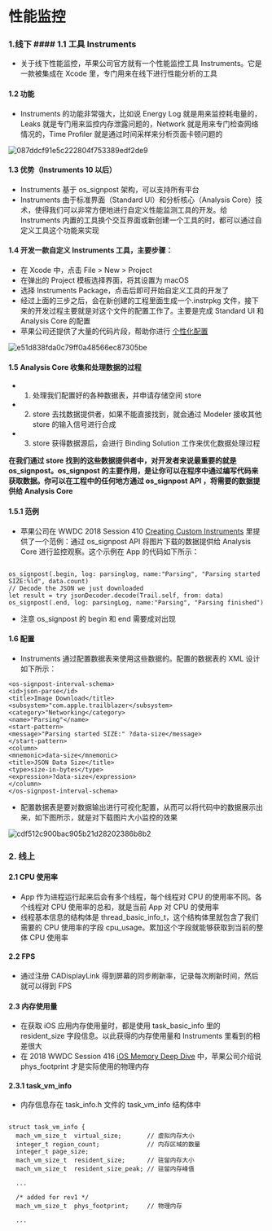 # 性能监控

### 1.线下 #### 1.1 工具 Instruments

* 关于线下性能监控，苹果公司官方就有一个性能监控工具 Instruments。它是一款被集成在 Xcode 里，专门用来在线下进行性能分析的工具

#### 1.2 功能

* Instruments 的功能非常强大，比如说 Energy Log 就是用来监控耗电量的，Leaks 就是专门用来监控内存泄露问题的，Network 就是用来专门检查网络情况的，Time Profiler 就是通过时间采样来分析页面卡顿问题的

![087ddcf91e5c222804f753389edf2de9](https://user-images.githubusercontent.com/17693976/211303095-1ab88055-406b-475a-bc4c-13608d9ccce9.png)

#### 1.3 优势（Instruments 10 以后）

* Instruments 基于 os_signpost 架构，可以支持所有平台
* Instruments 由于标准界面（Standard UI）和分析核心（Analysis Core）技术，使得我们可以非常方便地进行自定义性能监测工具的开发。给 Instruments 内置的工具换个交互界面或新创建一个工具的时，都可以通过自定义工具这个功能来实现

#### 1.4 开发一款自定义 Instruments 工具，主要步骤：

* 在 Xcode 中，点击 File > New > Project
* 在弹出的 Project 模板选择界面，将其设置为 macOS
* 选择 Instruments Package，点击后即可开始自定义工具的开发了
* 经过上面的三步之后，会在新创建的工程里面生成一个.instrpkg 文件，接下来的开发过程主要就是对这个文件的配置工作了。主要是完成 Standard UI 和 Analysis Core 的配置
* 苹果公司还提供了大量的代码片段，帮助你进行 [个性化配置](https://help.apple.com/instruments/developer/mac/current/)

![e51d838fda0c79ff0a48566ec87305be](https://user-images.githubusercontent.com/17693976/211303851-61742fcb-957d-4e1c-9648-3fb571531bbd.png)

#### 1.5 Analysis Core 收集和处理数据的过程

* 1. 处理我们配置好的各种数据表，并申请存储空间 store
* 2. store 去找数据提供者，如果不能直接找到，就会通过 Modeler 接收其他 store 的输入信号进行合成
* 3. store 获得数据源后，会进行 Binding Solution 工作来优化数据处理过程

**在我们通过 store 找到的这些数据提供者中，对开发者来说最重要的就是 os_signpost。os_signpost 的主要作用，是让你可以在程序中通过编写代码来获取数据。你可以在工程中的任何地方通过 os_signpost API ，将需要的数据提供给 Analysis Core**

#### 1.5.1 范例

* 苹果公司在 WWDC 2018 Session 410 [Creating Custom Instruments](https://developer.apple.com/videos/play/wwdc2018/410) 里提供了一个范例：通过 os_signpost API 将图片下载的数据提供给 Analysis Core 进行监控观察。这个示例在 App 的代码如下所示：

```

os_signpost(.begin, log: parsinglog, name:"Parsing", "Parsing started SIZE:%ld", data.count)
// Decode the JSON we just downloaded
let result = try jsonDecoder.decode(Trail.self, from: data)
os_signpost(.end, log: parsingLog, name:"Parsing", "Parsing finished")

```

* 注意 os_signpost 的 begin 和 end 需要成对出现

#### 1.6 配置

* Instruments 通过配置数据表来使用这些数据的。配置的数据表的 XML 设计如下所示：

```
<os-signpost-interval-schema>
<id>json-parse</id>
<title>Image Download</title>
<subsystem>"com.apple.trailblazer</subsystem>
<category>"Networking</category>
<name>"Parsing"</name>
<start-pattern>
<message>"Parsing started SIZE:" ?data-size</message> 
</start-pattern>
<column>
<mnemonic>data-size</mnemonic>
<title>JSON Data Size</title>
<type>size-in-bytes</type>
<expression>?data-size</expression>
</column>
</os-signpost-interval-schema>
```

* 配置数据表是要对数据输出进行可视化配置，从而可以将代码中的数据展示出来，如下图所示，就是对下载图片大小监控的效果

![cdf512c900bac905b21d28202386b8b2](https://user-images.githubusercontent.com/17693976/211306795-2bbf2f91-149e-4e0a-958d-901af0a13c54.png)


### 2. 线上


#### 2.1 CPU 使用率

* App 作为进程运行起来后会有多个线程，每个线程对 CPU 的使用率不同。各个线程对 CPU 使用率的总和，就是当前 App 对 CPU 的使用率
* 线程基本信息的结构体是 thread_basic_info_t，这个结构体里就包含了我们需要的 CPU 使用率的字段 cpu_usage。累加这个字段就能够获取到当前的整体 CPU 使用率

#### 2.2 FPS

* 通过注册 CADisplayLink 得到屏幕的同步刷新率，记录每次刷新时间，然后就可以得到 FPS

#### 2.3 内存使用量

* 在获取 iOS 应用内存使用量时，都是使用 task_basic_info 里的 resident_size 字段信息。以此获得的内存使用量和 Instruments 里看到的相差很大
* 在 2018 WWDC Session 416 [iOS Memory Deep Dive](https://developer.apple.com/videos/play/wwdc2018/416/) 中，苹果公司介绍说 phys_footprint 才是实际使用的物理内存

#### 2.3.1 task_vm_info

* 内存信息存在 task_info.h 文件的 task_vm_info 结构体中

```

struct task_vm_info {
  mach_vm_size_t  virtual_size;       // 虚拟内存大小
  integer_t region_count;             // 内存区域的数量
  integer_t page_size;
  mach_vm_size_t  resident_size;      // 驻留内存大小
  mach_vm_size_t  resident_size_peak; // 驻留内存峰值

  ...

  /* added for rev1 */
  mach_vm_size_t  phys_footprint;     // 物理内存

  ...
```
